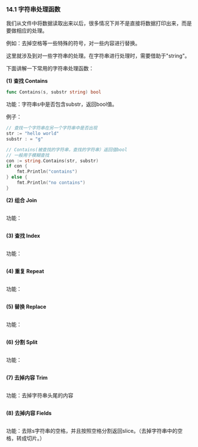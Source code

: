 ### 14.1 字符串处理函数

我们从文件中将数据读取出来以后，很多情况下并不是直接将数据打印出来，而是要做相应的处理。

例如：去掉空格等一些特殊的符号，对一些内容进行替换。

这里就涉及到对一些字符串的处理。在字符串进行处理时，需要借助于"string"。

下面讲解一下常用的字符串处理函数：

**\(1\) 查找 Contains**

```go
func Contains(s, substr string) bool
```

功能：字符串s中是否包含substr，返回bool值。

例子：

```go
// 查找一个字符串在另一个字符串中是否出现
str := "hello world"
substr : = "g"

// Contains(被查找的字符串，查找的字符串）返回值bool
// 一般用于模糊查找
con := string.Contains(str, substr)
if con {
    fmt.Println("contains")
} else {
    fmt.Println("no contains")
}
```

**\(2\) 组合 Join**

```go

```

功能：

```go

```

**\(3\) 查找 Index**

```go

```

功能：

```go

```

**\(4\) 重复 Repeat**

```go

```

功能：

```go

```

**\(5\) 替换 Replace**

```go

```

功能：

```go

```

**\(6\) 分割 Split**

```go

```

功能：

```go

```

**\(7\) 去掉内容 Trim**

```go

```

功能：去掉字符串头尾的内容

```go

```

**\(8\) 去掉内容 Fields**

```go

```

功能：去除s字符串的空格，并且按照空格分割返回slice。（去掉字符串中的空格，转成切片。）

```go

```

### 



